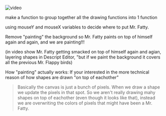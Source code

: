 ![video]()

make a function to group together all the drawing functions into 1 function

using mouseY and mouseX variables to decide where to put Mr. Fatty.

Remove "painting" the background so Mr. Fatty paints on top of himself again and again, and we are painting!!!

(in video show Mr. Fatty getting smacked on top of himself again and agian, layering shapes in Descript Editor, "but if we paint the background it covers all the previous Mr. Flappy birds)

How "painting" actually works:
If your interested in the more technical reason of how shapes are drawn "on top of eachother"

> Basically the canvas is just a bunch of pixels.
> When we draw a shape we update the pixels in that spot. So we aren't really drawing mahy shapes on top of eachother (even though it looks like that), instead we are overwriting the colors of pixels that might have been a Mr. Fatty.